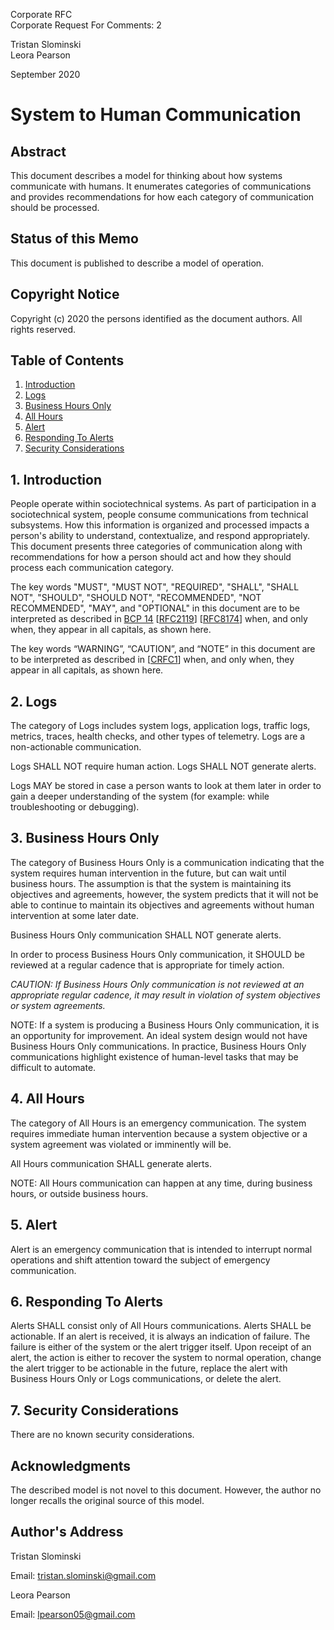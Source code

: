 Corporate RFC<br/>
Corporate Request For Comments: 2

Tristan Slominski<br/>
Leora Pearson

September 2020

# System to Human Communication

## Abstract

This document describes a model for thinking about how systems communicate with humans. It enumerates categories of communications and provides recommendations for how each category of communication should be processed.

## Status of this Memo

This document is published to describe a model of operation.

## Copyright Notice

Copyright (c) 2020 the persons identified as the document authors. All rights reserved.

## Table of Contents

1. [Introduction](#1-introduction)
2. [Logs](#2-logs)
3. [Business Hours Only](#3-business-hours-only)
4. [All Hours](#4-all-hours)
5. [Alert](#5-alert)
6. [Responding To Alerts](#6-responding-to-alerts)
7. [Security Considerations](#7-security-considerations)

## 1. Introduction

People operate within sociotechnical systems. As part of participation in a sociotechnical system, people consume communications from technical subsystems. How this information is organized and processed impacts a person's ability to understand, contextualize, and respond appropriately. This document presents three categories of communication along with recommendations for how a person should act and how they should process each communication category.

The key words "MUST", "MUST NOT", "REQUIRED", "SHALL", "SHALL NOT", "SHOULD", "SHOULD NOT", "RECOMMENDED", "NOT RECOMMENDED", "MAY", and "OPTIONAL" in this document are to be interpreted as described in [BCP 14](https://tools.ietf.org/html/bcp14) [[RFC2119](https://tools.ietf.org/html/rfc2119)] [[RFC8174](https://tools.ietf.org/html/rfc8174)] when, and only when, they appear in all capitals, as shown here. 

The key words “WARNING”, “CAUTION”, and “NOTE” in this document are to be interpreted as described in [[CRFC1](https://github.com/corporate-rfc/CRFC1)] when, and only when, they appear in all capitals, as shown here.

## 2. Logs

The category of Logs includes system logs, application logs, traffic logs, metrics, traces, health checks, and other types of telemetry. Logs are a non-actionable communication. 

Logs SHALL NOT require human action. Logs SHALL NOT generate alerts.

Logs MAY be stored in case a person wants to look at them later in order to gain a deeper understanding of the system (for example: while troubleshooting or debugging).

## 3. Business Hours Only

The category of Business Hours Only is a communication indicating that the system requires human intervention in the future, but can wait until business hours. The assumption is that the system is maintaining its objectives and agreements, however, the system predicts that it will not be able to continue to maintain its objectives and agreements without human intervention at some later date.

Business Hours Only communication SHALL NOT generate alerts.

In order to process Business Hours Only communication, it SHOULD be reviewed at a regular cadence that is appropriate for timely action.

_CAUTION: If Business Hours Only communication is not reviewed at an appropriate regular cadence, it may result in violation of system objectives or system agreements._

NOTE: If a system is producing a Business Hours Only communication, it is an opportunity for improvement. An ideal system design would not have Business Hours Only communications. In practice, Business Hours Only communications highlight existence of human-level tasks that may be difficult to automate.

## 4. All Hours

The category of All Hours is an emergency communication. The system requires immediate human intervention because a system objective or a system agreement was violated or imminently will be. 

All Hours communication SHALL generate alerts.

NOTE: All Hours communication can happen at any time, during business hours, or outside business hours.

## 5. Alert

Alert is an emergency communication that is intended to interrupt normal operations and shift attention toward the subject of emergency communication.

## 6. Responding To Alerts

Alerts SHALL consist only of All Hours communications. Alerts SHALL be actionable. If an alert is received, it is always an indication of failure. The failure is either of the system or the alert trigger itself. Upon receipt of an alert, the action is either to recover the system to normal operation, change the alert trigger to be actionable in the future, replace the alert with Business Hours Only or Logs communications, or delete the alert.

## 7. Security Considerations

There are no known security considerations.

## Acknowledgments

The described model is not novel to this document. However, the author no longer recalls the original source of this model.

## Author's Address

Tristan Slominski

Email: tristan.slominski@gmail.com

Leora Pearson

Email: lpearson05@gmail.com
